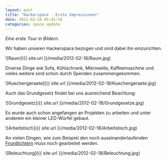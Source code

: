 ```yaml
---
layout: post
title: "Hackerspace - Erste Impressionen"
date: 2012-02-18 05:41:54
categories: space update
---
```

*Eine erste Tour in Bildern.*

Wir haben unseren Hackerspace bezogen und sind dabei ihn einzurichten.

![Raum]({{ site.url }}/media/2012-02-18/Raum.jpg)

Diverse Dinge wie Sofa, Kühlschrank, Mikrowelle, Kaffeemaschine und vieles weitere sind schon durch Spenden zusammengekommen.

![Kuechengeraete]({{ site.url }}/media/2012-02-18/Kuechengeraete.jpg)

Auch das Grundgesetz findet bei uns ausreichend Beachtung:

![Grundgesetz]({{ site.url }}/media/2012-02-18/Grundgesetze.jpg)

Es wurde auch schon angefangen an Projekten zu arbeiten und unter anderem ein kleiner LED-Würfel gebaut.

![Arbeitstisch]({{ site.url }}/media/2012-02-18/Arbeitstisch.jpg)

An vielen Dingen, wie zum Beispiel den noch auseinanderlaufenden [Fnordlichtern](http://wiki.lochraster.org/wiki/Fnordlichtmini) muss noch gearbeitet werden.

![Beleuchtung]({{ site.url }}/media/2012-02-18/Beleuchtung.jpg)